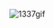 ![1337gif](https://user-images.githubusercontent.com/61026156/151660954-74604431-5e44-4013-a93e-091f60fcb296.gif)

